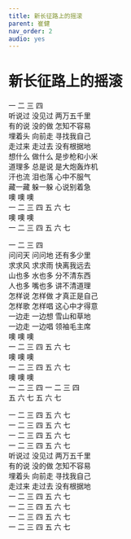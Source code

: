 ```yaml
---
title: 新长征路上的摇滚
parent: 崔健
nav_order: 2
audio: yes
---
```


# 新长征路上的摇滚

一 二 三 四  
听说过 没见过 两万五千里  
有的说 没的做 怎知不容易  
埋着头 向前走 寻找我自己  
走过来 走过去 没有根据地  
想什么 做什么 是步枪和小米  
道理多 总是说 是大炮轰炸机  
汗也流 泪也落 心中不服气  
藏一藏 躲一躲 心说别着急  
噢 噢 噢  
一 二 三 四 五 六 七  
噢 噢 噢  
一 二 三 四 五 六 七  

一 二 三 四  
问问天 问问地 还有多少里  
求求风 求求雨 快离我远去  
山也多 水也多 分不清东西  
人也多 嘴也多 讲不清道理  
怎样说 怎样做 才真正是自己  
怎样歌 怎样唱 这心中才得意  
一边走 一边想 雪山和草地  
一边走 一边唱 领袖毛主席  
噢 噢 噢  
一 二 三 四 五 六 七  
噢 噢 噢  
一 二 三 四 五 六 七  
噢 噢 噢  
一 二 三 四 一 二 三 四  
五 六 七 五 六 七  

一 二 三 四 五 六 七  
一 二 三 四 五 六 七  
一 二 三 四 五 六 七  
一 二 三 四 五 六 七  
听说过 没见过 两万五千里  
有的说 没的做 怎知不容易  
埋着头 向前走 寻找我自己  
走过来 走过去 没有根据地  
一 二 三 四 五 六 七  
一 二 三 四 五 六 七  
一 二 三 四 五 六 七  
一 二 三 四 五 六 七  
